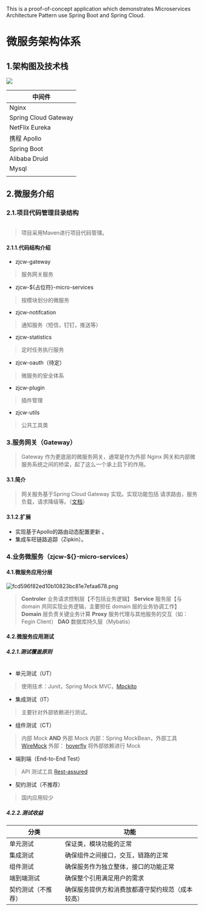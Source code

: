 
This is a proof-of-concept application which demonstrates Microservices Architecture Pattern use Spring Boot and Spring Cloud.

# 微服务架构体系
## 1.架构图及技术栈
![](https://github.com/ittarvin/ittarvin.github.io/blob/main/assets/img/59145CF4-D2FF-49ff-84F2-3AC4C76695E3.png)


| 中间件 |
| --- | 
|  Nginx|  
|  Spring Cloud Gateway|  
|  NetFlix Eureka|  
|  携程 Apollo|  
|  Spring Boot|  
|  Alibaba Druid|  
|  Mysql|  
|  |  

## 2.微服务介绍
### 2.1.项目代码管理目录结构
![]()

> 项目采用Maven进行项目代码管理。

#### 2.1.1.代码结构介绍

- zjcw-gateway
>服务网关服务
- zjcw-${占位符}-micro-services
> 按模块划分的微服务
- zjcw-notifcation
>通知服务（短信，钉钉，推送等）
- zjcw-statistics
> 定时任务执行服务
- zjcw-oauth（待定）
> 微服务的安全体系
- zjcw-plugin
> 插件管理
- zjcw-utils
> 公共工具类


### 3.服务网关（Gateway）
>Gateway 作为更底层的微服务网关，通常是作为外部 Nginx 网关和内部微服务系统之间的桥梁，起了这么一个承上启下的作用。

#### 3.1.简介
>网关服务基于Spring Cloud Gateway 实现。实现功能包括 请求路由，服务负载，请求降级等。（[文档](https://spring.io/projects/spring-cloud-gateway)）


#### 3.1.2.扩展
- 实现基于Apollo的路由动态配置更新 。
- 集成车旺链路追踪（Zipkin）。

### 4.业务微服务（zjcw-${}-micro-services）
#### 4.1.微服务应用分层
![fcd596f82ed10b10823bc81e7efaa678.png]()
> **Controler** 业务请求控制层【不包括业务逻辑】
> **Service**  服务层【与 domain 共同实现业务逻辑，主要担任 domain 层的业务协调工作】
> **Domain** 层负责关键业务计算
> **Proxy** 服务代理与其他服务的交互（如：Fegin Client）
> **DAO** 数据库持久层（Mybatis）

#### 4.2.微服务应用测试

##### 4.2.1.测试覆盖原则

![]()

- 单元测试（UT）
  ![]()
> 使用技术：Junit，Spring Mock MVC，[Mpckito](https://site.mockito.org)
- 集成测试（IT）
  ![]()
> 主要针对外部依赖进行测试。
- 组件测试（CT）
  ![]()
>  内部 Mock **AND** 外部 Mock
>  内部：Spring MockBean，外部工具 [WireMock](http://wiremock.org)
>  外部： [hoverfly](https://hoverfly.io)
>  将外部依赖进行 Mock
- 端到端（End-to-End Test）
> API 测试工具 [Rest-assured](http://rest-assured.io)
- 契约测试（不推荐）
> 国内应用较少

##### 4.2.2.测试收益

| 分类 |功能  |
| --- | --- |
| 单元测试 | 保证类，模块功能的正常 |
| 集成测试 | 确保组件之间接口，交互，链路的正常 |
| 组件测试 | 确保服务作为独立整体，接口的功能正常 |
| 端到端测试 | 确保整个引用满足用户的需求 |
| 契约测试（不推荐） | 确保服务提供方和消费放都遵守契约规范（成本较高） |


